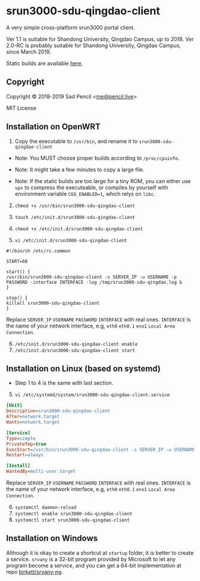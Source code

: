 # srun3000-sdu-qingdao-client

A very simple cross-platform srun3000 portal client.

Ver 1.1 is suitable for Shandong University, Qingdao Campus, up to 2018.
Ver 2.0-RC is probably suitable for Shandong University, Qingdao Campus, since March 2019.

Static builds are available [here](https://github.com/SadPencil/srun3000-sdu-qingdao-client/releases).

## Copyright
Copyright © 2018-2019 Sad Pencil &lt;me@pencil.live&gt;

MIT License

## Installation on OpenWRT

1. Copy the executable to `/usr/bin`, and rename it to `srun3000-sdu-qingdao-client`

  - Note: You MUST choose proper builds according to `/proc/cpuinfo`.

  - Note: It might take a few minutes to copy a large file.

  - Note: If the static builds are too large for a tiny ROM, you can either use `upx` to compress the executeable, or compiles by yourself with environment variable `CGO_ENABLED=1`, which relys on `libc`.

2. `chmod +x /usr/bin/srun3000-sdu-qingdao-client`

3. `touch /etc/init.d/srun3000-sdu-qingdao-client`

4. `chmod +x /etc/init.d/srun3000-sdu-qingdao-client`

5. `vi /etc/init.d/srun3000-sdu-qingdao-client`

```shell
#!/bin/sh /etc/rc.common 

START=60
 
start() { 
/usr/bin/srun3000-sdu-qingdao-client -s SERVER_IP -u USERNAME -p PASSWORD -interface INTERFACE -log /tmp/srun3000-sdu-qingdao.log &
} 

stop() { 
killall srun3000-sdu-qingdao-client
}
```

Replace `SERVER_IP` `USERNAME` `PASSWORD` `INTERFACE` with real ones.
`INTERFACE` is the name of your network interface, e.g, `eth0` `eth0.1` `eno1` `Local Area Connection`.

6. `/etc/init.d/srun3000-sdu-qingdao-client enable`
7. `/etc/init.d/srun3000-sdu-qingdao-client start`

## Installation on Linux (based on systemd)
- Step 1 to 4 is the same with last section.

5. `vi /etc/systemd/system/srun3000-sdu-qingdao-client.service`

```ini
[Unit]
Description=srun3000-sdu-qingdao-client
After=network.target
Wants=network.target

[Service]
Type=simple
PrivateTmp=true
ExecStart=/usr/bin/srun3000-sdu-qingdao-client -s SERVER_IP -u USERNAME -p PASSWORD -interface INTERFACE -log /tmp/srun3000-sdu-qingdao.log
Restart=always

[Install]
WantedBy=multi-user.target
```
Replace `SERVER_IP` `USERNAME` `PASSWORD` `INTERFACE` with real ones.
`INTERFACE` is the name of your network interface, e.g, `eth0` `eth0.1` `eno1` `Local Area Connection`.

6. `systemctl daemon-reload`
7. `systemctl enable srun3000-sdu-qingdao-client`
8. `systemctl start srun3000-sdu-qingdao-client`

## Installation on Windows
Although it is okay to create a shortcut at `startup` folder, it is better to create a service. `srvany` is a 32-bit program provided by Microsoft to let any program become a service, and you can get a 64-bit implementation at repo [birkett/srvany-ng](https://github.com/birkett/srvany-ng.git).
